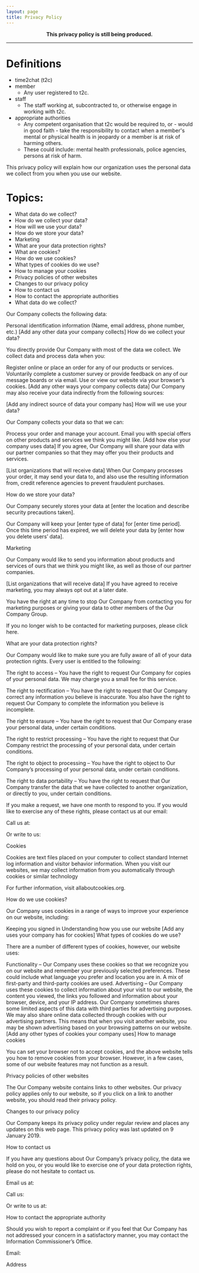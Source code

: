 ```yaml
---
layout: page
title: Privacy Policy
---
```


<div class="warning" style="text-align: center; margin-top: 1em;">
<b>This privacy policy is still being produced.</b>
</div>

<hr>

# Definitions

- time2chat (t2c)
- member
  - Any user registered to t2c.
- staff
  - The staff working at, subcontracted to, or otherwise engage in working with t2c.
- appropriate authorities
  - Any competent organisation that t2c would be required to, or - would in good faith - take the responsibility to contact when a member's mental or physical health is in jeopardy or a member is at risk of harming others.
  - These could include: mental health professionals, police agencies, persons at risk of harm.

This privacy policy will explain how our organization uses the personal data we collect from you when you use our website.

# Topics:

- What data do we collect?
- How do we collect your data?
- How will we use your data?
- How do we store your data?
- Marketing
- What are your data protection rights?
- What are cookies?
- How do we use cookies?
- What types of cookies do we use?
- How to manage your cookies
- Privacy policies of other websites
- Changes to our privacy policy
- How to contact us
- How to contact the appropriate authorities
- What data do we collect?

Our Company collects the following data:

Personal identification information (Name, email address, phone number, etc.)
[Add any other data your company collects]
How do we collect your data?

You directly provide Our Company with most of the data we collect. We collect data and process data when you:

Register online or place an order for any of our products or services.
Voluntarily complete a customer survey or provide feedback on any of our message boards or via email.
Use or view our website via your browser’s cookies.
[Add any other ways your company collects data]
Our Company may also receive your data indirectly from the following sources:

[Add any indirect source of data your company has]
How will we use your data?

Our Company collects your data so that we can:

Process your order and manage your account.
Email you with special offers on other products and services we think you might like.
[Add how else your company uses data]
If you agree, Our Company will share your data with our partner companies so that they may offer you their products and services.

[List organizations that will receive data]
When Our Company processes your order, it may send your data to, and also use the resulting information from, credit reference agencies to prevent fraudulent purchases.

How do we store your data?

Our Company securely stores your data at [enter the location and describe security precautions taken].

Our Company will keep your [enter type of data] for [enter time period]. Once this time period has expired, we will delete your data by [enter how you delete users’ data].

Marketing

Our Company would like to send you information about products and services of ours that we think you might like, as well as those of our partner companies.

[List organizations that will receive data]
If you have agreed to receive marketing, you may always opt out at a later date.

You have the right at any time to stop Our Company from contacting you for marketing purposes or giving your data to other members of the Our Company Group.

If you no longer wish to be contacted for marketing purposes, please click here.

What are your data protection rights?

Our Company would like to make sure you are fully aware of all of your data protection rights. Every user is entitled to the following:

The right to access – You have the right to request Our Company for copies of your personal data. We may charge you a small fee for this service.

The right to rectification – You have the right to request that Our Company correct any information you believe is inaccurate. You also have the right to request Our Company to complete the information you believe is incomplete.

The right to erasure – You have the right to request that Our Company erase your personal data, under certain conditions.

The right to restrict processing – You have the right to request that Our Company restrict the processing of your personal data, under certain conditions.

The right to object to processing – You have the right to object to Our Company’s processing of your personal data, under certain conditions.

The right to data portability – You have the right to request that Our Company transfer the data that we have collected to another organization, or directly to you, under certain conditions.

If you make a request, we have one month to respond to you. If you would like to exercise any of these rights, please contact us at our email:

Call us at:

Or write to us:

Cookies

Cookies are text files placed on your computer to collect standard Internet log information and visitor behavior information. When you visit our websites, we may collect information from you automatically through cookies or similar technology

For further information, visit allaboutcookies.org.

How do we use cookies?

Our Company uses cookies in a range of ways to improve your experience on our website, including:

Keeping you signed in
Understanding how you use our website
[Add any uses your company has for cookies]
What types of cookies do we use?

There are a number of different types of cookies, however, our website uses:

Functionality – Our Company uses these cookies so that we recognize you on our website and remember your previously selected preferences. These could include what language you prefer and location you are in. A mix of first-party and third-party cookies are used.
Advertising – Our Company uses these cookies to collect information about your visit to our website, the content you viewed, the links you followed and information about your browser, device, and your IP address. Our Company sometimes shares some limited aspects of this data with third parties for advertising purposes. We may also share online data collected through cookies with our advertising partners. This means that when you visit another website, you may be shown advertising based on your browsing patterns on our website.
[Add any other types of cookies your company uses]
How to manage cookies

You can set your browser not to accept cookies, and the above website tells you how to remove cookies from your browser. However, in a few cases, some of our website features may not function as a result.

Privacy policies of other websites

The Our Company website contains links to other websites. Our privacy policy applies only to our website, so if you click on a link to another website, you should read their privacy policy.

Changes to our privacy policy

Our Company keeps its privacy policy under regular review and places any updates on this web page. This privacy policy was last updated on 9 January 2019.

How to contact us

If you have any questions about Our Company’s privacy policy, the data we hold on you, or you would like to exercise one of your data protection rights, please do not hesitate to contact us.

Email us at:

Call us:

Or write to us at:

How to contact the appropriate authority

Should you wish to report a complaint or if you feel that Our Company has not addressed your concern in a satisfactory manner, you may contact the Information Commissioner’s Office.

Email:

Address
